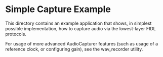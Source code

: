 # Simple Capture Example

This directory contains an example application that shows, in simplest possible
implementation, how to capture audio via the lowest-layer FIDL protocols.

For usage of more advanced AudioCapturer features (such as usage of a reference
clock, or configuring gain), see the wav_recorder utility.

